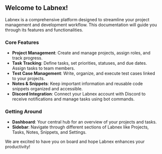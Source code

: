 ## Welcome to Labnex!

Labnex is a comprehensive platform designed to streamline your project management and development workflow. This documentation will guide you through its features and functionalities.

### Core Features

*   **Project Management**: Create and manage projects, assign roles, and track progress.
*   **Task Tracking**: Define tasks, set priorities, statuses, and due dates. Assign tasks to team members.
*   **Test Case Management**: Write, organize, and execute test cases linked to your projects.
*   **Notes & Snippets**: Keep important information and reusable code snippets organized and accessible.
*   **Discord Integration**: Connect your Labnex account with Discord to receive notifications and manage tasks using bot commands.

### Getting Around

*   **Dashboard**: Your central hub for an overview of your projects and tasks.
*   **Sidebar**: Navigate through different sections of Labnex like Projects, Tasks, Notes, Snippets, and Settings.

We are excited to have you on board and hope Labnex enhances your productivity! 